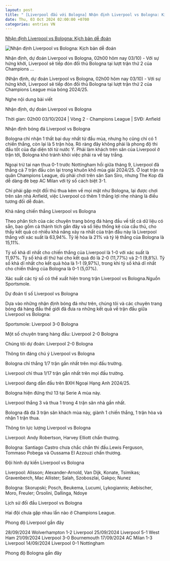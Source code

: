 ```yaml
---
layout: post
title: " [Liverpool đấu với Bologna] Nhận định Liverpool vs Bologna: Kịch bản dễ đoán"
date: Thu, 03 Oct 2024 02:00:00 +0700
categories: entries VN
---
```

[Nhận định Liverpool vs Bologna: Kịch bản dễ đoán](https://thethao247.vn/72-nhan-dinh-liverpool-vs-bologna-kich-ban-de-doan-d343819.html)

![Nhận định Liverpool vs Bologna: Kịch bản dễ đoán](https://cdn-img.thethao247.vn/storage/files/hungtm/social-thumb/2024/10/02/liverpool-768x576-1727856583-152335.jpg)

Nhận định, dự đoán Liverpool vs Bologna, 02h00 hôm nay 03/10) - Với sự hứng khởi, Liverpool sẽ tiếp đón đối thủ Bologna tại lượt trận thứ 2 của Champions ...

(Nhận định, dự đoán Liverpool vs Bologna, 02h00 hôm nay 03/10) - Với sự hứng khởi, Liverpool sẽ tiếp đón đối thủ Bologna tại lượt trận thứ 2 của Champions League mùa bóng 2024/25.

Nghe nội dung bài viết

Nhận định, dự đoán Liverpool vs Bologna

Thời gian: 02h00 03/10/2024 | Vòng 2 - Champions League | SVĐ: Anfield

Nhận định bóng đá Liverpool vs Bologna

Bologna chỉ nhận 1 thất bại duy nhất từ đầu mùa, nhưng họ cũng chỉ có 1 chiến thắng, còn lại là 5 trận hòa. Rõ ràng đây không phải là phong độ thi đấu tốt của đại diện tới từ nước Ý. Phải làm khách trên sân của Liverpool ở trận tới, Bologna khó tránh khỏi việc phải ra về tay trắng.

Ngoại trừ tai nạn thua 0-1 trước Nottingham hồi giữa tháng 9, Liverpool đã thắng cả 7 trận đấu còn lại trong khuôn khổ mùa giải 2024/25. Ở loạt trận ra quân Champions League, dù phải chơi trên sân San Siro, nhưng The Kop đã dễ dàng đè bẹp AC Milan với tỷ số cách biệt 3-1.

Chỉ phải gặp một đối thủ thua kém về mọi mặt như Bologna, lại được chơi trên sân nhà Anfield, việc Liverpool có thêm 1 thắng lợi nhẹ nhàng là điều tương đối dễ đoán.

Khả năng chiến thắng Liverpool vs Bologna

Theo phân tích của các chuyên trang bóng đá hàng đầu về tất cả dữ liệu có sẵn, bao gồm cả thành tích gần đây và số liệu thống kê của cầu thủ, cho thấy kết quả có nhiều khả năng xảy ra nhất của trận đấu này là Liverpool thắng với xác suất là 63,94%. Tỷ lệ hòa là 21% và tỷ lệ thắng của Bologna là 15,11%.

Tỷ số khả dĩ nhất cho chiến thắng của Liverpool là 1-0 với xác suất là 11,97%. Tỷ số khả dĩ thứ hai cho kết quả đó là 2-0 (11,77%) và 2-1 (9,8%). Tỷ số khả dĩ nhất cho kết quả hòa là 1-1 (9,97%), trong khi tỷ số khả dĩ nhất cho chiến thắng của Bologna là 0-1 (5,07%).

Xác suất các tỷ số có thể xuất hiện trong trận Liverpool vs Bologna.Nguồn Sportsmole.

Dự đoán tỉ số Liverpool vs Bologna

Dựa vào những nhận định bóng đá như trên, chúng tôi và các chuyên trang bóng đá hàng đầu thế giới đã đưa ra những kết quả về trận đấu giữa Liverpool vs Bologna:

Sportsmole: Liverpool 3-0 Bologna

Một số chuyên trang hàng đầu: Liverpool 2-0 Bologna

Chúng tôi dự đoán: Liverpool 2-0 Bologna

Thông tin đáng chú ý Liverpool vs Bologna

Bologna chỉ thắng 1/7 trận gần nhất trên mọi đấu trường.

Liverpool chỉ thua 1/17 trận gần nhất trên mọi đấu trường.

Liverpool đang dẫn đầu trên BXH Ngoại Hạng Anh 2024/25.

Bologna hiện đứng thứ 13 tại Serie A mùa này.

Liverpool thắng 3 và thua 1 trong 4 trận sân nhà gần nhất.

Bologna đã đá 3 trận sân khách mùa này, giành 1 chiến thắng, 1 trận hòa và nhận 1 trận thua.

Thông tin lực lượng Liverpool vs Bologna

Liverpool: Andy Robertson, Harvey Elliott chấn thương.

Bologna: Santiago Castro chưa chắc chắn thi đấu.Lewis Ferguson, Tommaso Pobega và Oussama El Azzouzi chấn thương.

Đội hình dự kiến Liverpool vs Bologna

Liverpool: Alisson; Alexander-Arnold, Van Dijk, Konate, Tsimikas; Gravenberch, Mac Allister; Salah, Szoboszlai, Gakpo; Nunez

Bologna: Skorupski; Posch, Beukema, Lucumi, Lykogiannis; Aebischer, Moro, Freuler; Orsolini, Dallinga, Ndoye

Lịch sử đối đầu Liverpool vs Bologna

Hai đội chưa gặp nhau lần nào ở Champions League.

Phong độ Liverpool gần đây

28/09/2024 Wolverhampton 1-2 Liverpool 25/09/2024 Liverpool 5-1 West Ham 21/09/2024 Liverpool 3-0 Bournemouth 17/09/2024 AC Milan 1-3 Liverpool 14/09/2024 Liverpool 0-1 Nottingham

Phong độ Bologna gần đây

